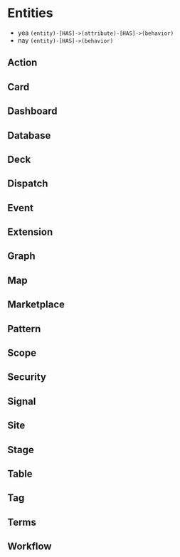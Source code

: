 # Entities
- yea
`(entity)-[HAS]->(attribute)-[HAS]->(behavior)`
- nay
`(entity)-[HAS]->(behavior)`

## Action
## Card
## Dashboard
## Database
## Deck
## Dispatch
## Event
## Extension
## Graph
## Map
## Marketplace
## Pattern
## Scope
## Security
## Signal
## Site
## Stage
## Table
## Tag
## Terms
## Workflow